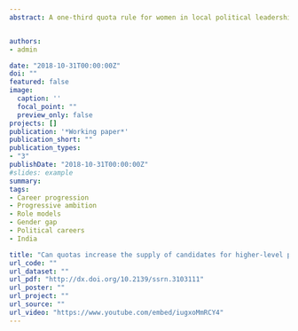 ```yaml
---
abstract: A one-third quota rule for women in local political leadership seats in India increases the number of female candidates who later contest seats in state and national legislatures. This arises from the candidacy of beneficiaries who gained political experience due to the quotas and career politicians who continue contesting in longer-exposed areas. The policy accounts for a substantial portion of the increase in female candidates for high office since the mid-1990's. Women have a higher probability of a top finish when running on major party tickets or contesting in areas that overlap with their local constituency. <br> <a href="https://www.ideasforindia.in/topics/social-identity/quota-policies-and-career-advancement-evidence-from-indian-politics.html">I4I (English |</a> <a href="https://www.ideasforindia.in/topics/social-identity/quota-policies-and-career-advancement-evidence-from-indian-politicshindi.html"> Hindi)</a> | <a href="http://www.livemint.com/Opinion/0EOMXN2KBB6wFsZ5nDNFdJ/Quota-policies-and-career-advancement-in-politics.html">livemint</a>


authors:
- admin

date: "2018-10-31T00:00:00Z"
doi: ""
featured: false
image:
  caption: ''
  focal_point: ""
  preview_only: false
projects: []
publication: '*Working paper*'
publication_short: ""
publication_types:
- "3"
publishDate: "2018-10-31T00:00:00Z"
#slides: example
summary: 
tags:
- Career progression
- Progressive ambition
- Role models
- Gender gap
- Political careers
- India

title: "Can quotas increase the supply of candidates for higher-level positions? Evidence from local government in India"
url_code: ""
url_dataset: ""
url_pdf: "http://dx.doi.org/10.2139/ssrn.3103111"
url_poster: ""
url_project: ""
url_source: ""
url_video: "https://www.youtube.com/embed/iugxoMmRCY4"
---
```

